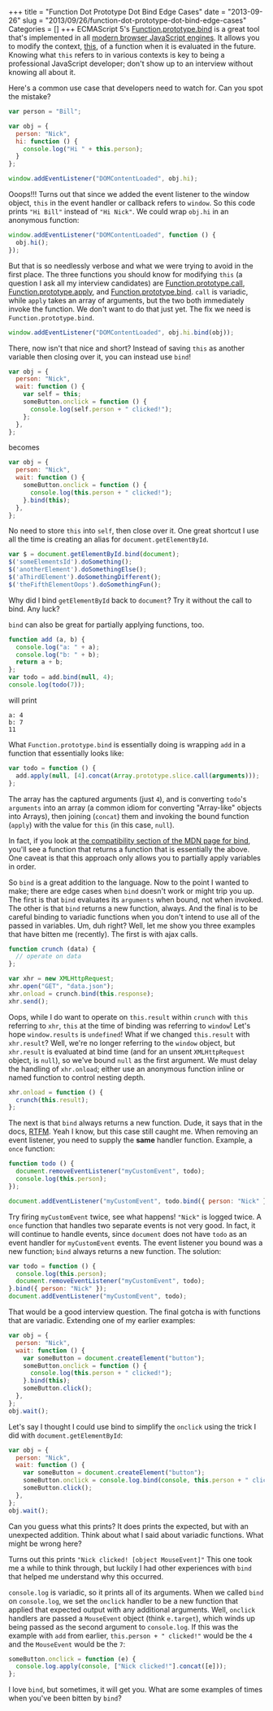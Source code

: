 +++
title = "Function Dot Prototype Dot Bind Edge Cases"
date = "2013-09-26"
slug = "2013/09/26/function-dot-prototype-dot-bind-edge-cases"
Categories = []
+++
ECMAScript 5's
[Function.prototype.bind](https://developer.mozilla.org/en-US/docs/Web/JavaScript/Reference/Global_Objects/Function/bind)
is a great tool that's implemented in all
[modern browser JavaScript engines](http://kangax.github.io/es5-compat-table/#Function.prototype.bind).
It allows you to modify the context,
[this](https://developer.mozilla.org/en-US/docs/Web/JavaScript/Reference/Operators/this),
of a function when it is evaluated in the future.  Knowing what `this` refers to
in various contexts is key to being a professional JavaScript developer; don't
show up to an interview without knowing all about it.

Here's a common use case that developers need to watch for.  Can you spot the
mistake?

```javascript
var person = "Bill";

var obj = {
  person: "Nick",
  hi: function () {
    console.log("Hi " + this.person);
  }
};

window.addEventListener("DOMContentLoaded", obj.hi);
```

Ooops!!! Turns out that since we added the event listener to the window object,
`this` in the event handler or callback refers to `window`.  So this code prints
`"Hi Bill"` instead of `"Hi Nick"`.  We could wrap `obj.hi` in an anonymous function:

```javascript
window.addEventListener("DOMContentLoaded", function () {
  obj.hi();
});
```

But that is so needlessly verbose and what we were trying to avoid in the first
place.  The three functions you should know for modifying `this` (a question I
ask all
my interview candidates) are
[Function.prototype.call](https://developer.mozilla.org/en-US/docs/Web/JavaScript/Reference/Global_Objects/Function/call),
[Function.prototype.apply](https://developer.mozilla.org/en-US/docs/Web/JavaScript/Reference/Global_Objects/Function/apply),
and
[Function.prototype.bind](https://developer.mozilla.org/en-US/docs/Web/JavaScript/Reference/Global_Objects/Function/bind).
`call` is variadic, while `apply` takes an array of
arguments, but the two both immediately invoke the function.  We don't want to
do that just yet.  The fix we need is `Function.prototype.bind`.

```javascript
window.addEventListener("DOMContentLoaded", obj.hi.bind(obj));
```

There, now isn't that nice and short?  Instead of saving `this` as another
variable then closing over it, you can instead use `bind`!

```javascript
var obj = {
  person: "Nick",
  wait: function () {
    var self = this;
    someButton.onclick = function () {
      console.log(self.person + " clicked!");
    };
  },
};
```
becomes
```javascript
var obj = {
  person: "Nick",
  wait: function () {
    someButton.onclick = function () {
      console.log(this.person + " clicked!");
    }.bind(this);
  },
};
```

No need to store `this` into `self`, then close over it.  One great shortcut I
use all the time is creating an alias for `document.getElementById`.

```javascript
var $ = document.getElementById.bind(document);
$('someElementsId').doSomething();
$('anotherElement').doSomethingElse();
$('aThirdElement').doSomethingDifferent();
$('theFifthElementOops').doSomethingFun();
```

Why did I bind `getElementById` back to `document`?  Try it without the call to
bind.  Any luck?

`bind` can also be great for partially applying functions, too.

```javascript
function add (a, b) {
  console.log("a: " + a);
  console.log("b: " + b);
  return a + b;
};
var todo = add.bind(null, 4);
console.log(todo(7));
```
will print
```
a: 4
b: 7
11
```

What `Function.prototype.bind` is essentially doing is wrapping `add` in a
function that essentially looks like:

```javascript
var todo = function () {
  add.apply(null, [4].concat(Array.prototype.slice.call(arguments)));
};
```

The array has the captured arguments (just `4`), and is converting `todo`'s
`arguments` into an array (a common idiom for converting "Array-like" objects
into
Arrays), then joining (`concat`) them and invoking the bound function (`apply`)
with
the value for `this` (in this case, `null`).

In fact, if you look at
[the compatibility section of the MDN page for bind](https://developer.mozilla.org/en-US/docs/Web/JavaScript/Reference/Global_Objects/Function/bind#Compatibility),
you'll see a function that returns a function that is essentially the above.
One caveat is that this approach only allows you to partially apply variables in
order.

So `bind` is a great addition to the language.  Now to the point I wanted to
make;
there are edge cases when `bind` doesn't work or might trip you up.  The first
is that `bind`
evaluates
its `arguments` when bound, not when invoked.  The other is that `bind` returns
a new
function, always.  And the final is to be careful binding to variadic functions
when you don't intend to use all of the passed in variables.  Um, duh right?
Well, let me show you three examples that have bitten me (recently).  The first
is with ajax calls.

```javascript
function crunch (data) {
  // operate on data
};

var xhr = new XMLHttpRequest;
xhr.open("GET", "data.json");
xhr.onload = crunch.bind(this.response);
xhr.send();
```

Oops, while I do want to operate on `this.result` within `crunch` with `this`
referring to `xhr`, `this` at the time of binding was referring to `window`!
Let's
hope `window.results` is `undefined`!  What if we changed `this.result` with
`xhr.result`?  Well, we're no longer referring to the `window` object, but
`xhr.result` is evaluated at bind time (and for an unsent `XMLHttpRequest`
object,
is `null`), so we've bound `null` as the first argument.  We must delay the
handling
of `xhr.onload`; either use an anonymous function inline or named function to
control nesting depth.

```javascript
xhr.onload = function () {
  crunch(this.result);
};
```

The next is that `bind` always returns a new function.  Dude, it says that in
the docs,
[RTFM](http://xkcd.com/293/).
Yeah I know, but this case still caught me.  When removing an event
listener, you need to supply the **same** handler function.  Example, a `once`
function:

```javascript
function todo () {
  document.removeEventListener("myCustomEvent", todo);
  console.log(this.person);
});

document.addEventListener("myCustomEvent", todo.bind({ person: "Nick" }));
```

Try firing `myCustomEvent` twice, see what happens!  `"Nick"` is logged twice.
A `once` function that handles two separate events is not very good.  In fact,
it will continue
to handle events, since `document` does not have `todo` as an event handler for
`myCustomEvent`
events.  The event listener you bound was a new function; `bind` always returns
a new function.  The solution:

```javascript
var todo = function () {
  console.log(this.person);
  document.removeEventListener("myCustomEvent", todo);
}.bind({ person: "Nick" });
document.addEventListener("myCustomEvent", todo);
```

That would be a good interview question.  The final gotcha is with functions
that are variadic.  Extending one of my earlier examples:
```javascript
var obj = {
  person: "Nick",
  wait: function () {
    var someButton = document.createElement("button");
    someButton.onclick = function () {
      console.log(this.person + " clicked!");
    }.bind(this);
    someButton.click();
  },
};
obj.wait();
```

Let's say I thought I could use bind to simplify the `onclick` using the trick I
did with `document.getElementById`:

```javascript
var obj = {
  person: "Nick",
  wait: function () {
    var someButton = document.createElement("button");
    someButton.onclick = console.log.bind(console, this.person + " clicked!");
    someButton.click();
  },
};
obj.wait();
```

Can you guess what this prints?  It does prints the expected, but with an
unexpected addition.  Think about what I said about variadic functions.  What
might be wrong here?

Turns out this prints
`"Nick clicked! [object MouseEvent]"`  This one took me a while to think
through, but luckily I had other experiences with `bind` that helped me understand
why this occurred.

`console.log` is variadic, so it prints all of its arguments.  When we called
`bind`
on `console.log`, we set the `onclick` handler to be a new function that applied
that expected output with any additional arguments.  Well, `onclick` handlers are
passed a `MouseEvent` object (think `e.target`), which winds up being passed as
the second
argument to `console.log`.  If this was the example with `add` from earlier,
`this.person + " clicked!"` would be the `4` and the `MouseEvent` would be the
`7`:

```javascript
someButton.onclick = function (e) {
  console.log.apply(console, ["Nick clicked!"].concat([e]));
};

```

I love `bind`, but sometimes, it will get you.  What are some examples of times
when you've been bitten by `bind`?
